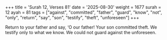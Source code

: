 +++
title = 'Surah 12, Verses 81'
date = '2025-08-30'
weight = 1677
surah = 12
ayah = 81
tags = ["against", "committed", "father", "guard", "know", "not", "only", "return", "say", "son", "testify", "theft", "unforeseen"]
+++

Return to your father and say, ‘O our father! Your son committed theft. We testify only to what we know. We could not guard against the unforeseen.